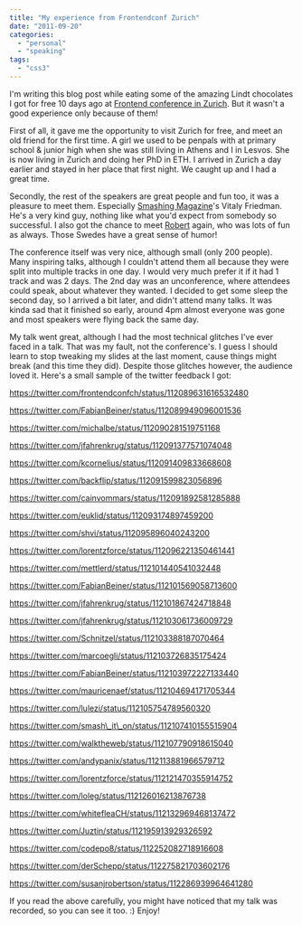 ```yaml
---
title: "My experience from Frontendconf Zurich"
date: "2011-09-20"
categories:
  - "personal"
  - "speaking"
tags:
  - "css3"
---
```


I'm writing this blog post while eating some of the amazing Lindt chocolates I got for free 10 days ago at [Frontend conference in Zurich](http://frontendconf.ch/). But it wasn't a good experience only because of them!

First of all, it gave me the opportunity to visit Zurich for free, and meet an old friend for the first time. A girl we used to be penpals with at primary school & junior high when she was still living in Athens and I in Lesvos. She is now living in Zurich and doing her PhD in ETH. I arrived in Zurich a day earlier and stayed in her place that first night. We caught up and I had a great time.

Secondly, the rest of the speakers are great people and fun too, it was a pleasure to meet them. Especially [Smashing Magazine](http://smashingmagazine.com)'s Vitaly Friedman. He's a very kind guy, nothing like what you'd expect from somebody so successful. I also got the chance to meet [Robert](http://robertnyman.com/) again, who was lots of fun as always. Those Swedes have a great sense of humor!

The conference itself was very nice, although small (only 200 people). Many inspiring talks, although I couldn't attend them all because they were split into multiple tracks in one day. I would very much prefer it if it had 1 track and was 2 days. The 2nd day was an unconference, where attendees could speak, about whatever they wanted. I decided to get some sleep the second day, so I arrived a bit later, and didn't attend many talks. It was kinda sad that it finished so early, around 4pm almost everyone was gone and most speakers were flying back the same day.

My talk went great, although I had the most technical glitches I've ever faced in a talk. That was my fault, not the conference's. I guess I should learn to stop tweaking my slides at the last moment, cause things might break (and this time they did). Despite those glitches however, the audience loved it. Here's a small sample of the twitter feedback I got:



https://twitter.com/frontendconfch/status/112089631616532480


https://twitter.com/FabianBeiner/status/112089949096001536


https://twitter.com/michalbe/status/112090281519751168


https://twitter.com/jfahrenkrug/status/112091377571074048


https://twitter.com/kcornelius/status/112091409833668608


https://twitter.com/backflip/status/112091599823056896


https://twitter.com/cainvommars/status/112091892581285888


https://twitter.com/euklid/status/112093174897459200


https://twitter.com/shvi/status/112095896040243200


https://twitter.com/lorentzforce/status/112096221350461441


https://twitter.com/mettlerd/status/112101440541032448


https://twitter.com/FabianBeiner/status/112101569058713600


https://twitter.com/jfahrenkrug/status/112101867424718848


https://twitter.com/jfahrenkrug/status/112103061736009729


https://twitter.com/Schnitzel/status/112103388187070464


https://twitter.com/marcoegli/status/112103726835175424


https://twitter.com/FabianBeiner/status/112103972227133440


https://twitter.com/mauricenaef/status/112104694171705344


https://twitter.com/lulezi/status/112105754789560320


https://twitter.com/smash\_it\_on/status/112107410155515904


https://twitter.com/walktheweb/status/112107790918615040


https://twitter.com/andypanix/status/112113881966579712


https://twitter.com/lorentzforce/status/112121470355914752


https://twitter.com/loleg/status/112126016213876738


https://twitter.com/whitefleaCH/status/112132969468137472


https://twitter.com/Juztin/status/112195913929326592


https://twitter.com/codepo8/status/112252082718916608


https://twitter.com/derSchepp/status/112275821703602176


https://twitter.com/susanjrobertson/status/112286939964641280


If you read the above carefully, you might have noticed that my talk was recorded, so you can see it too. :) Enjoy!
